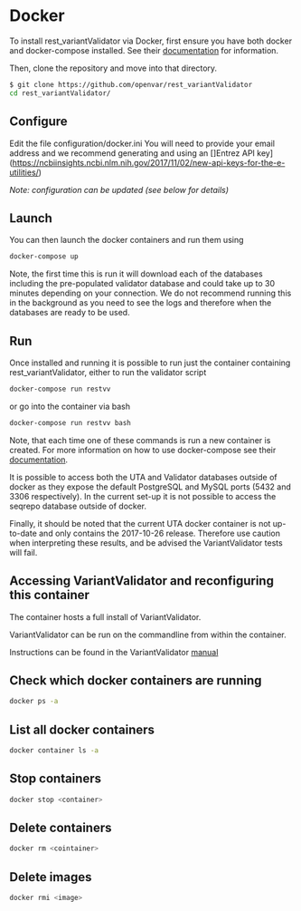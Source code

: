 # Docker

To install rest_variantValidator via Docker, first ensure you have both docker and docker-compose installed. 
See their [documentation](https://docs.docker.com/compose/install/) for information.

Then, clone the repository and move into that directory.

```bash
$ git clone https://github.com/openvar/rest_variantValidator
cd rest_variantValidator/
``` 

## Configure
Edit the file configuration/docker.ini
You will need to provide your email address and we recommend generating and using an []Entrez API key](https://ncbiinsights.ncbi.nlm.nih.gov/2017/11/02/new-api-keys-for-the-e-utilities/)

*Note: configuration can be updated (see below for details)*


## Launch
You can then launch the docker containers and run them using

```bash
docker-compose up
```

Note, the first time this is run it will download each of the databases including the pre-populated
validator database and could take up to 30 minutes depending on your connection. We do not recommend
running this in the background as you need to see the logs and therefore when the databases are
ready to be used.


## Run
Once installed and running it is possible to run just the container containing rest_variantValidator, either to 
run the validator script

```bash
docker-compose run restvv
```

or go into the container via bash

```bash
docker-compose run restvv bash
```

Note, that each time one of these commands is run a new container is created. 
For more information on how to use docker-compose see their [documentation](https://docs.docker.com/compose/).

It is possible to access both the UTA and Validator databases outside of docker as they expose the
 default PostgreSQL and MySQL ports (5432 and 3306 respectively). In the current set-up it is not possible to 
 access the seqrepo database outside of docker.
 
Finally, it should be noted that the current UTA docker container is not up-to-date and only contains the 
2017-10-26 release. Therefore use caution when interpreting these results, and be advised the
 VariantValidator tests will fail. 
 

## Accessing VariantValidator and reconfiguring this container
The container hosts a full install of VariantValidator. 

VariantValidator can be run on the commandline from within the container. 

Instructions can be found in the VariantValidator [manual](https://github.com/openvar/variantValidator/blob/develop_v1/docs/MANUAL.md)

## Check which docker containers are running

```bash
docker ps -a
```

## List all docker containers
```bash
docker container ls -a
```

## Stop containers

```bash
docker stop <container>
```

## Delete containers

```bash
docker rm <cointainer>
```

## Delete images
```bash
docker rmi <image>
```